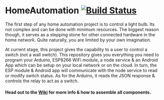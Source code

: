 # HomeAutomation [![Build Status](https://travis-ci.org/dakshsrivastava/HomeAutomation.svg?branch=nodejs)](https://travis-ci.org/dakshsrivastava/HomeAutomation)

The first step of any home automation project is to control a light bulb. Its not complex and can be done with minimum resources. The biggest reason though, it serves as a stepping stone for other connected hardware in the home network. Quite naturally, you are limited by your own imagination.

At current stage, this project gives the capability to a user to control a switch (not a wall switch). This repository gives you everything you need to program your Arduino, ESP8266 WiFi module, a node service & an Android App which can be setup on your local network or on the cloud. In turn, the ESP module & Android app will communicate with the node service to read or modify switch status. As for the Arduino, it reads the JSON response & controls the relay to act as a switch.

#### Head out to the [Wiki](https://github.com/dakshsrivastava/HomeAutomation/wiki) for more info & how to assemble all components.
